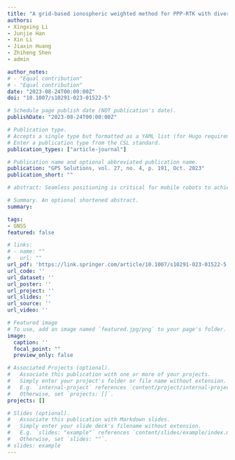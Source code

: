```yaml
---
title: "A grid-based ionospheric weighted method for PPP-RTK with diverse network scales and ionospheric activity levels"
authors:
- Xingxing Li
- Junjie Han
- Xin Li
- Jiaxin Huang
- Zhiheng Shen
- admin

author_notes:
# - "Equal contribution"
# - "Equal contribution"
date: "2023-08-24T00:00:00Z"
doi: "10.1007/s10291-023-01522-5"

# Schedule page publish date (NOT publication's date).
publishDate: "2023-08-24T00:00:00Z"

# Publication type.
# Accepts a single type but formatted as a YAML list (for Hugo requirements).
# Enter a publication type from the CSL standard.
publication_types: ["article-journal"]

# Publication name and optional abbreviated publication name.
publication: "GPS Solutions, vol. 27, no. 4, p. 191, Oct. 2023"
publication_short: ""

# abstract: Seamless positioning is critical for mobile robots to achieve ubiquitous availability in all scenarios. The precise point positioning (PPP) technique provides a centimeter-level solution without a reference station and is often integrated with an inertial navigation system (INS) for outdoor navigation of unmanned ground vehicles (UGVs). However, in challenging environments such as indoors, the performance of PPP/INS systems is severely degraded, while ultrawideband (UWB) is widely used due to its high accuracy over short distances. This article proposes a tightly coupled (TC) PPP/INS/UWB integrated system, in which satellite-difference ionosphere-free (SD-IF) pseudorange and carrier-phase measurements from a single receiver, microelectromechanical system (MEMS) inertial measurements, and the UWB rangings are tightly fused to accomplish continuous and precise positioning throughout indoor and outdoor coverage. To mitigate the effects of nonline-of-sight (NLOS), multipath, and faulty signals, a two-step weighting approach is proposed to improve UWB positioning performance, including segmentation weighting based on the signal strength, and weight adjustment based on area identification. Besides, motion constraints are imposed on velocity, yaw, and height to suppress drifts during signal-harsh periods. Real-world experiment results show that the proposed system can achieve continuous positioning in the overall indoor and outdoor environments, with the mean absolute errors (MAEs) of (0.214, 0.186, and 0.243 m) and the root mean square errors (RMSEs) of (0.339, 0.291, and 0.414 m) in the east, north, and up directions. In transitional areas with severe signal interference and interruption, a 0.5 m positioning accuracy and smooth switching are still attainable.

# Summary. An optional shortened abstract.
summary: 

tags:
- GNSS
featured: false

# links:
# - name: ""
#   url: ""
url_pdf: 'https://link.springer.com/article/10.1007/s10291-023-01522-5'
url_code: ''
url_dataset: ''
url_poster: ''
url_project: ''
url_slides: ''
url_source: ''
url_video: ''

# Featured image
# To use, add an image named `featured.jpg/png` to your page's folder. 
image:
  caption: ''
  focal_point: ""
  preview_only: false

# Associated Projects (optional).
#   Associate this publication with one or more of your projects.
#   Simply enter your project's folder or file name without extension.
#   E.g. `internal-project` references `content/project/internal-project/index.md`.
#   Otherwise, set `projects: []`.
projects: []

# Slides (optional).
#   Associate this publication with Markdown slides.
#   Simply enter your slide deck's filename without extension.
#   E.g. `slides: "example"` references `content/slides/example/index.md`.
#   Otherwise, set `slides: ""`.
# slides: example
---
```


<!-- {{% callout note %}}
Click the *Cite* button above to demo the feature to enable visitors to import publication metadata into their reference management software.
{{% /callout %}}

{{% callout note %}}
Create your slides in Markdown - click the *Slides* button to check out the example.
{{% /callout %}}

Add the publication's **full text** or **supplementary notes** here. You can use rich formatting such as including [code, math, and images](https://wowchemy.com/docs/content/writing-markdown-latex/). -->
